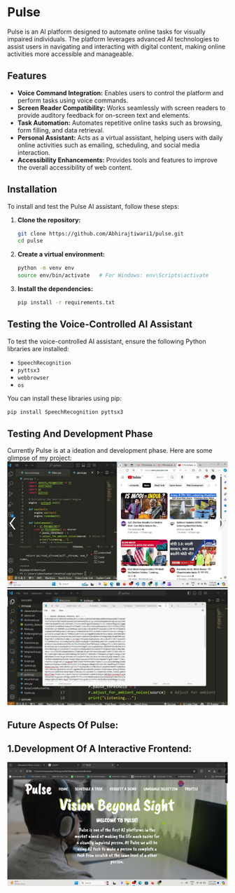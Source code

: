 # Pulse

Pulse is an AI platform designed to automate online tasks for visually impaired individuals. The platform leverages advanced AI technologies to assist users in navigating and interacting with digital content, making online activities more accessible and manageable.

## Features

- **Voice Command Integration:** Enables users to control the platform and perform tasks using voice commands.
- **Screen Reader Compatibility:** Works seamlessly with screen readers to provide auditory feedback for on-screen text and elements.
- **Task Automation:** Automates repetitive online tasks such as browsing, form filling, and data retrieval.
- **Personal Assistant:** Acts as a virtual assistant, helping users with daily online activities such as emailing, scheduling, and social media interaction.
- **Accessibility Enhancements:** Provides tools and features to improve the overall accessibility of web content.

## Installation

To install and test the Pulse AI assistant, follow these steps:

1. **Clone the repository:**
    ```sh
    git clone https://github.com/Abhirajtiwari1/pulse.git
    cd pulse
    ```

2. **Create a virtual environment:**
    ```sh
    python -m venv env
    source env/bin/activate   # For Windows: env\Scripts\activate
    ```

3. **Install the dependencies:**
    ```sh
    pip install -r requirements.txt
    ```

## Testing the Voice-Controlled AI Assistant

To test the voice-controlled AI assistant, ensure the following Python libraries are installed:

- `SpeechRecognition`
- `pyttsx3`
- `webbrowser`
- `os`

You can install these libraries using pip:

```sh
pip install SpeechRecognition pyttsx3
```
## Testing And Development Phase
Currently Pulse is at a ideation and development phase. Here are some glimpse of my project: 
![Voice Command Interaction](picture1.png) 
![Task Automation](automation.png)

## Future Aspects Of Pulse:
## 1.Development Of A Interactive Frontend:
![Pulse Demo](frontend.png)



